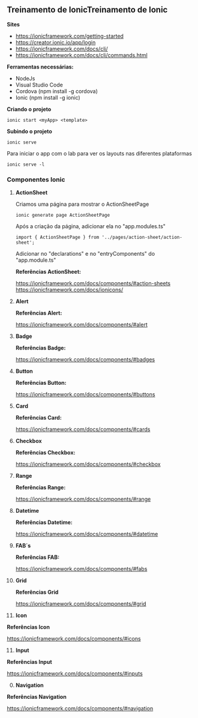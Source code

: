 ## Treinamento de IonicTreinamento de Ionic

**Sites**
- https://ionicframework.com/getting-started
- https://creator.ionic.io/app/login
- https://ionicframework.com/docs/cli/
- https://ionicframework.com/docs/cli/commands.html

**Ferramentas necessárias:**
- NodeJs 
- Visual Studio Code
- Cordova (npm install -g cordova)
- Ionic (npm install -g ionic)

**Criando o projeto**
```
ionic start <myApp> <template>
```
**Subindo o projeto**
``` 
ionic serve
```
Para iniciar o app com o lab para ver os layouts nas diferentes plataformas
``` 
ionic serve -l
```


### Componentes Ionic

1. **ActionSheet**

	Criamos uma página para mostrar o ActionSheetPage

	```
    ionic generate page ActionSheetPage
	```

    Após a criação da página, adicionar ela no "app.modules.ts"

    ```
    import { ActionSheetPage } from '../pages/action-sheet/action-sheet';
    ```

    Adicionar no "declarations" e no "entryComponents" do "app.module.ts"

    **Referências ActionSheet:**

     https://ionicframework.com/docs/components/#action-sheets
     https://ionicframework.com/docs/ionicons/

2. **Alert**

    **Referências Alert:**
    
    https://ionicframework.com/docs/components/#alert

3. **Badge**

    **Referências Badge:**

    https://ionicframework.com/docs/components/#badges

4. **Button**

    **Referências Button:**

   https://ionicframework.com/docs/components/#buttons    


5. **Card**

   **Referências Card:**

   https://ionicframework.com/docs/components/#cards

6. **Checkbox**

   **Referências Checkbox:**

   https://ionicframework.com/docs/components/#checkbox

7. **Range**

   **Referências Range:**

   https://ionicframework.com/docs/components/#range   

8. **Datetime**

   **Referências Datetime:**

   https://ionicframework.com/docs/components/#datetime

9. **FAB´s**

   **Referências FAB:**

   https://ionicframework.com/docs/components/#fabs

9. **Grid**

   **Referências Grid**

   https://ionicframework.com/docs/components/#grid   

10. **Icon**

   **Referências Icon**

   https://ionicframework.com/docs/components/#icons   

11. **Input**

   **Referências Input**

   https://ionicframework.com/docs/components/#inputs

00. **Navigation**

   **Referências Navigation**

   https://ionicframework.com/docs/components/#navigation
      